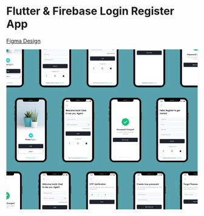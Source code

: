 # Flutter & Firebase Login Register App


<a href="https://www.figma.com/file/svgueg5c9lTavEvPA00Jzc/Login-%26-Register-App-UI-Kit?node-id=0%3A1&t=lSevKaWPZlxomqLt-1">Figma Design</a>


![](https://github.com/ahmettopak/FlutterLoginRegisterApp/blob/main/ProjectImage.png)

